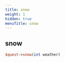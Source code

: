 ```yaml
---
title: snow
weight: 1
hidden: true
menuTitle: snow
---
```

## snow
```perl
$quest->snow(int weather)
```